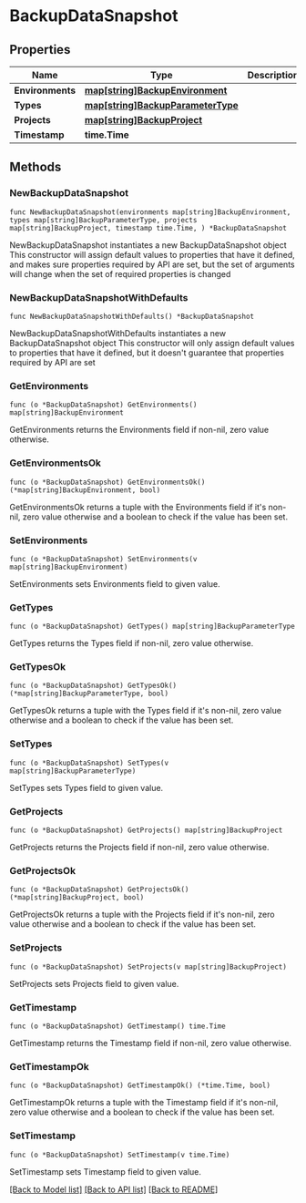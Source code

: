 # BackupDataSnapshot

## Properties

Name | Type | Description | Notes
------------ | ------------- | ------------- | -------------
**Environments** | [**map[string]BackupEnvironment**](BackupEnvironment.md) |  | 
**Types** | [**map[string]BackupParameterType**](BackupParameterType.md) |  | 
**Projects** | [**map[string]BackupProject**](BackupProject.md) |  | 
**Timestamp** | **time.Time** |  | 

## Methods

### NewBackupDataSnapshot

`func NewBackupDataSnapshot(environments map[string]BackupEnvironment, types map[string]BackupParameterType, projects map[string]BackupProject, timestamp time.Time, ) *BackupDataSnapshot`

NewBackupDataSnapshot instantiates a new BackupDataSnapshot object
This constructor will assign default values to properties that have it defined,
and makes sure properties required by API are set, but the set of arguments
will change when the set of required properties is changed

### NewBackupDataSnapshotWithDefaults

`func NewBackupDataSnapshotWithDefaults() *BackupDataSnapshot`

NewBackupDataSnapshotWithDefaults instantiates a new BackupDataSnapshot object
This constructor will only assign default values to properties that have it defined,
but it doesn't guarantee that properties required by API are set

### GetEnvironments

`func (o *BackupDataSnapshot) GetEnvironments() map[string]BackupEnvironment`

GetEnvironments returns the Environments field if non-nil, zero value otherwise.

### GetEnvironmentsOk

`func (o *BackupDataSnapshot) GetEnvironmentsOk() (*map[string]BackupEnvironment, bool)`

GetEnvironmentsOk returns a tuple with the Environments field if it's non-nil, zero value otherwise
and a boolean to check if the value has been set.

### SetEnvironments

`func (o *BackupDataSnapshot) SetEnvironments(v map[string]BackupEnvironment)`

SetEnvironments sets Environments field to given value.


### GetTypes

`func (o *BackupDataSnapshot) GetTypes() map[string]BackupParameterType`

GetTypes returns the Types field if non-nil, zero value otherwise.

### GetTypesOk

`func (o *BackupDataSnapshot) GetTypesOk() (*map[string]BackupParameterType, bool)`

GetTypesOk returns a tuple with the Types field if it's non-nil, zero value otherwise
and a boolean to check if the value has been set.

### SetTypes

`func (o *BackupDataSnapshot) SetTypes(v map[string]BackupParameterType)`

SetTypes sets Types field to given value.


### GetProjects

`func (o *BackupDataSnapshot) GetProjects() map[string]BackupProject`

GetProjects returns the Projects field if non-nil, zero value otherwise.

### GetProjectsOk

`func (o *BackupDataSnapshot) GetProjectsOk() (*map[string]BackupProject, bool)`

GetProjectsOk returns a tuple with the Projects field if it's non-nil, zero value otherwise
and a boolean to check if the value has been set.

### SetProjects

`func (o *BackupDataSnapshot) SetProjects(v map[string]BackupProject)`

SetProjects sets Projects field to given value.


### GetTimestamp

`func (o *BackupDataSnapshot) GetTimestamp() time.Time`

GetTimestamp returns the Timestamp field if non-nil, zero value otherwise.

### GetTimestampOk

`func (o *BackupDataSnapshot) GetTimestampOk() (*time.Time, bool)`

GetTimestampOk returns a tuple with the Timestamp field if it's non-nil, zero value otherwise
and a boolean to check if the value has been set.

### SetTimestamp

`func (o *BackupDataSnapshot) SetTimestamp(v time.Time)`

SetTimestamp sets Timestamp field to given value.



[[Back to Model list]](../README.md#documentation-for-models) [[Back to API list]](../README.md#documentation-for-api-endpoints) [[Back to README]](../README.md)


